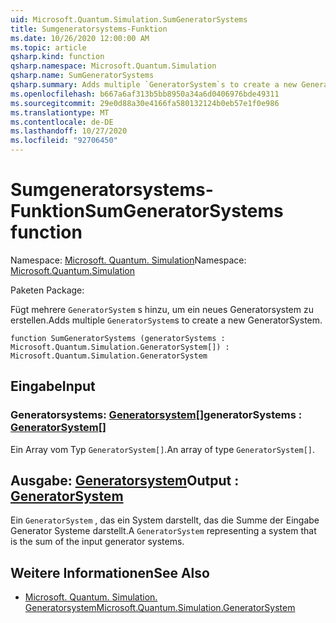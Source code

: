 ```yaml
---
uid: Microsoft.Quantum.Simulation.SumGeneratorSystems
title: Sumgeneratorsystems-Funktion
ms.date: 10/26/2020 12:00:00 AM
ms.topic: article
qsharp.kind: function
qsharp.namespace: Microsoft.Quantum.Simulation
qsharp.name: SumGeneratorSystems
qsharp.summary: Adds multiple `GeneratorSystem`s to create a new GeneratorSystem.
ms.openlocfilehash: b667a6af313b5bb8950a34a6d0406976bde49311
ms.sourcegitcommit: 29e0d88a30e4166fa580132124b0eb57e1f0e986
ms.translationtype: MT
ms.contentlocale: de-DE
ms.lasthandoff: 10/27/2020
ms.locfileid: "92706450"
---
```

# <a name="sumgeneratorsystems-function"></a><span data-ttu-id="3026e-102">Sumgeneratorsystems-Funktion</span><span class="sxs-lookup"><span data-stu-id="3026e-102">SumGeneratorSystems function</span></span>

<span data-ttu-id="3026e-103">Namespace: [Microsoft. Quantum. Simulation](xref:Microsoft.Quantum.Simulation)</span><span class="sxs-lookup"><span data-stu-id="3026e-103">Namespace: [Microsoft.Quantum.Simulation](xref:Microsoft.Quantum.Simulation)</span></span>

<span data-ttu-id="3026e-104">Paketen [](https://nuget.org/packages/)</span><span class="sxs-lookup"><span data-stu-id="3026e-104">Package: [](https://nuget.org/packages/)</span></span>


<span data-ttu-id="3026e-105">Fügt mehrere `GeneratorSystem` s hinzu, um ein neues Generatorsystem zu erstellen.</span><span class="sxs-lookup"><span data-stu-id="3026e-105">Adds multiple `GeneratorSystem`s to create a new GeneratorSystem.</span></span>

```qsharp
function SumGeneratorSystems (generatorSystems : Microsoft.Quantum.Simulation.GeneratorSystem[]) : Microsoft.Quantum.Simulation.GeneratorSystem
```


## <a name="input"></a><span data-ttu-id="3026e-106">Eingabe</span><span class="sxs-lookup"><span data-stu-id="3026e-106">Input</span></span>

### <a name="generatorsystems--generatorsystem"></a><span data-ttu-id="3026e-107">Generatorsystems: [Generatorsystem](xref:Microsoft.Quantum.Simulation.GeneratorSystem)[]</span><span class="sxs-lookup"><span data-stu-id="3026e-107">generatorSystems : [GeneratorSystem](xref:Microsoft.Quantum.Simulation.GeneratorSystem)[]</span></span>

<span data-ttu-id="3026e-108">Ein Array vom Typ `GeneratorSystem[]`.</span><span class="sxs-lookup"><span data-stu-id="3026e-108">An array of type `GeneratorSystem[]`.</span></span>



## <a name="output--generatorsystem"></a><span data-ttu-id="3026e-109">Ausgabe: [Generatorsystem](xref:Microsoft.Quantum.Simulation.GeneratorSystem)</span><span class="sxs-lookup"><span data-stu-id="3026e-109">Output : [GeneratorSystem](xref:Microsoft.Quantum.Simulation.GeneratorSystem)</span></span>

<span data-ttu-id="3026e-110">Ein `GeneratorSystem` , das ein System darstellt, das die Summe der Eingabe Generator Systeme darstellt.</span><span class="sxs-lookup"><span data-stu-id="3026e-110">A `GeneratorSystem` representing a system that is the sum of the input generator systems.</span></span>

## <a name="see-also"></a><span data-ttu-id="3026e-111">Weitere Informationen</span><span class="sxs-lookup"><span data-stu-id="3026e-111">See Also</span></span>

- [<span data-ttu-id="3026e-112">Microsoft. Quantum. Simulation. Generatorsystem</span><span class="sxs-lookup"><span data-stu-id="3026e-112">Microsoft.Quantum.Simulation.GeneratorSystem</span></span>](xref:Microsoft.Quantum.Simulation.GeneratorSystem)